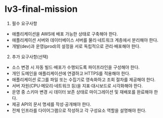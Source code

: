 # lv3-final-mission

1. 필수 요구사항

- 애플리케이션을 AWS에 배포 가능한 상태로 구축해야 한다.
- 애플리케이션 서버와 데이터베이스 서버를 물리·네트워크 계층에서 분리해야 한다.
- 개발(dev)과 운영(prod)의 설정을 서로 독립적으로 관리·배포해야 한다.

2. 추가 요구사항(선택)
- 소스 변경 시 자동 빌드·배포가 수행되도록 파이프라인을 구성해야 한다.
- 개인 도메인을 애플리케이션에 연결하고 HTTPS를 적용해야 한다.
- 애플리케이션 로그를 파일 또는 수집기로 영속화하고 조회 절차를 제공해야 한다.
- 서버 자원(CPU·메모리·네트워크 등)을 지표·대시보드로 시각화해야 한다.
- 운영 중 스키마 변경 시 데이터 보존 상태로 마이그레이션 및 재배포를 완료해야 한다.
- 제공 API의 문서 명세를 작성·공개해야 한다.
- 전체 인프라를 다이어그램으로 작성하고 각 구성요소 역할을 설명해야 한다.
